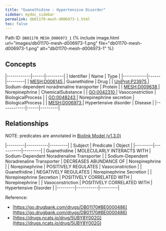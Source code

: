 ```yaml
---
title: "Guanethidine - Hypertensive Disorder"
sidebar: mydoc_sidebar
permalink: db01170-mesh-d006973-1.html
toc: false 
---
```



Path ID: `DB01170_MESH_D006973_1`
{% include image.html url="images/db01170-mesh-d006973-1.png" file="db01170-mesh-d006973-1.png" alt="db01170-mesh-d006973-1" %}

## Concepts

|------------|------|---------|
| Identifier | Name | Type    |
|------------|------|---------|
| <a href="https://identifiers.org/MESH:D006145">MESH:D006145 </a> | Guanethidine | Drug |
| <a href="https://identifiers.org/UniProt:P23975">UniProt:P23975 </a> | Sodium-dependent noradrenaline transporter | Protein |
| <a href="https://identifiers.org/MESH:D009638">MESH:D009638 </a> | Norepinephrine | ChemicalSubstance |
| <a href="https://identifiers.org/GO:0042310">GO:0042310 </a> | Vasoconstriction | BiologicalProcess |
| <a href="https://identifiers.org/GO:0048243">GO:0048243 </a> | Norepinephrine secretion | BiologicalProcess |
| <a href="https://identifiers.org/MESH:D006973">MESH:D006973 </a> | Hypertensive disorder | Disease |
|------------|------|---------|

## Relationships


NOTE: predicates are annotated in <a href="https://github.com/biolink/biolink-model/releases/tag/v1.3.0">Biolink Model (v1.3.0)</a>

|---------|-----------|---------|
| Subject | Predicate | Object  |
|---------|-----------|---------|
| Guanethidine | MOLECULARLY INTERACTS WITH | Sodium-Dependent Noradrenaline Transporter |
| Sodium-Dependent Noradrenaline Transporter | DECREASES ABUNDANCE OF | Norepinephrine |
| Norepinephrine | POSITIVELY REGULATES | Vasoconstriction |
| Guanethidine | NEGATIVELY REGULATES | Norepinephrine Secretion |
| Norepinephrine Secretion | POSITIVELY CORRELATED WITH | Norepinephrine |
| Vasoconstriction | POSITIVELY CORRELATED WITH | Hypertensive Disorder |
|---------|-----------|---------|

Reference: 
  - [https://go.drugbank.com/drugs/DB01170#BE0000486](https://go.drugbank.com/drugs/DB01170#BE0000486)
  - [https://drugs.ncats.io/drug/5UBY8Y002G](https://drugs.ncats.io/drug/5UBY8Y002G)
